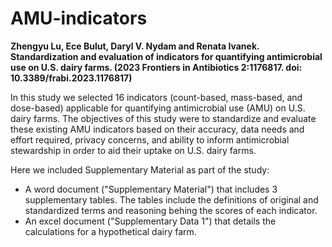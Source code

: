 # AMU-indicators
**Zhengyu Lu, Ece Bulut, Daryl V. Nydam and Renata Ivanek. Standardization and evaluation of indicators for quantifying antimicrobial use on U.S. dairy farms. (2023 Frontiers in Antibiotics 2:1176817. doi: 10.3389/frabi.2023.1176817)**

In this study we selected 16 indicators (count-based, mass-based, and dose-based) applicable for quantifying antimicrobial use (AMU) on U.S. dairy farms. The objectives of this study were to standardize and evaluate these existing AMU indicators based on their accuracy, data needs and effort required, privacy concerns, and ability to inform antimicrobial stewardship in order to aid their uptake on U.S. dairy farms.

Here we included Supplementary Material as part of the study:
* A word document ("Supplementary Material") that includes 3 supplementary tables. The tables include the definitions of original and standardized terms and reasoning behing the scores of each indicator.
* An excel document ("Supplementary Data 1") that details the calculations for a hypothetical dairy farm.

